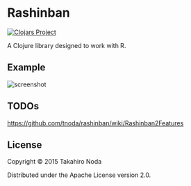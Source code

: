 # Rashinban

[![Clojars Project](http://clojars.org/org.clojars.tnoda/rashinban/latest-version.svg)](http://clojars.org/org.clojars.tnoda/rashinban)

A Clojure library designed to work with R.

## Example

![screenshot](https://pbs.twimg.com/media/CIaXz1CUcAAY3_z.png)

## TODOs

https://github.com/tnoda/rashinban/wiki/Rashinban2Features

## License

Copyright © 2015 Takahiro Noda

Distributed under the Apache License version 2.0.
